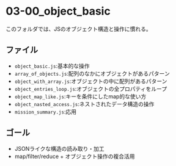 # 03-00_object_basic

このフォルダでは、JSのオブジェクト構造と操作に慣れる。

## ファイル

- `object_basic.js`:基本的な操作
- `array_of_objects.js`:配列のなかにオブジェクトがあるパターン
- `object_with_array.js`:オブジェクトの中に配列があるパターン
- `object_entries_loop.js`:オブジェクトの全プロパティをループ
- `object_map_like.js`:キーを条件にしたmap的な使い方
- `object_nasted_access.js`:ネストされたデータ構造の操作
- `mission_summary.js`:応用

## ゴール

- JSONライクな構造の読み取り・加工
- map/filter/reduce + オブジェクト操作の複合活用
